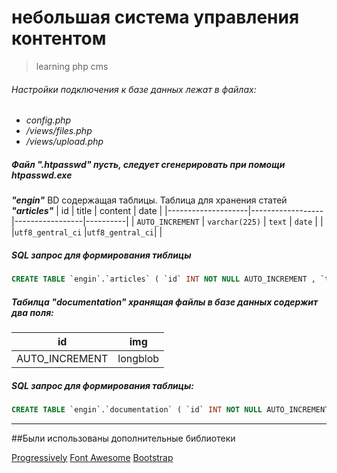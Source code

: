 # небольшая система управления контентом
>learning php cms

###### Настройки подключения к базе данных лежат в файлах: 
  + _config.php_
  + _/views/files.php_
  + _/views/upload.php_

##### Файл **_".htpasswd"_** пусть, следует сгенерировать при помощи htpasswd.exe

**_"engin"_** BD содержащая таблицы. 
Таблица для хранения статей **_"articles"_**
|          id        |       title      |   content       |   date   |
|--------------------|------------------|-----------------|----------|
|  `AUTO_INCREMENT`  |  `varchar(225)`  |    `text`       |  `date`  |
|                    |`utf8_gentral_ci` |`utf8_gentral_ci`|          |

##### SQL запрос для формирования тиблицы

```sql
CREATE TABLE `engin`.`articles` ( `id` INT NOT NULL AUTO_INCREMENT , `title` VARCHAR(225) CHARACTER SET utf8 COLLATE utf8_general_ci NOT NULL , `content` TEXT CHARACTER SET utf8 COLLATE utf8_general_ci NOT NULL , `date` DATE NOT NULL , PRIMARY KEY (`id`)) ENGINE = InnoDB CHARACTER SET utf8 COLLATE utf8_general_ci;
```

##### Табилца **_"documentation"_** хранящая файлы в базе данных содержит два поля:
|       id       |    img    |
|----------------|-----------|
| AUTO_INCREMENT |  longblob |

##### SQL запрос для формирования таблицы: 
```sql
CREATE TABLE `engin`.`documentation` ( `id` INT NOT NULL AUTO_INCREMENT , `img` LONGBLOB NOT NULL , PRIMARY KEY (`id`)) ENGINE = InnoDB CHARACTER SET utf8 COLLATE utf8_general_ci;
```

***

##Были использованы дополнительные библиотеки

[Progressively](https://github.com/thinker3197/progressively)
[Font Awesome](https://fontawesome.ru/)
[Bootstrap](https://getbootstrap.com/)
